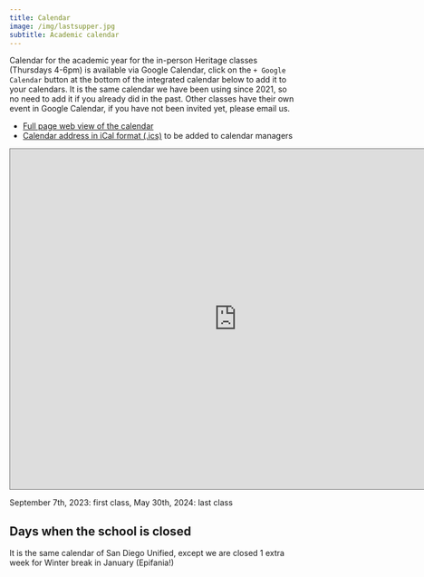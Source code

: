 ```yaml
---
title: Calendar
image: /img/lastsupper.jpg
subtitle: Academic calendar
---
```

Calendar for the academic year for the in-person Heritage classes (Thursdays 4-6pm) is available via Google Calendar, click on the `+ Google Calendar` button at the bottom of the integrated calendar below to add it to your calendars. It is the same calendar we have been using since 2021, so no need to add it if you already did in the past.
Other classes have their own event in Google Calendar, if you have not been invited yet, please email us.

* [Full page web view of the calendar](https://calendar.google.com/calendar/embed?src=ftdcclbhb2376sq8hudue9nb50%40group.calendar.google.com)
* [Calendar address in iCal format (.ics)](https://calendar.google.com/calendar/ical/ftdcclbhb2376sq8hudue9nb50%40group.calendar.google.com/public/basic.ics) to be added to calendar managers

<iframe src="https://calendar.google.com/calendar/embed?height=600&wkst=1&bgcolor=%23ffffff&ctz=America%2FLos_Angeles&src=ZnRkY2NsYmhiMjM3NnNxOGh1ZHVlOW5iNTBAZ3JvdXAuY2FsZW5kYXIuZ29vZ2xlLmNvbQ&color=%23AD1457" style="border:solid 1px #777" width="800" height="600" frameborder="0" scrolling="no"></iframe>

September 7th, 2023: first class, May 30th, 2024: last class

## Days when the school is closed

It is the same calendar of San Diego Unified, except we are closed 1 extra week for Winter break in January (Epifania!)
